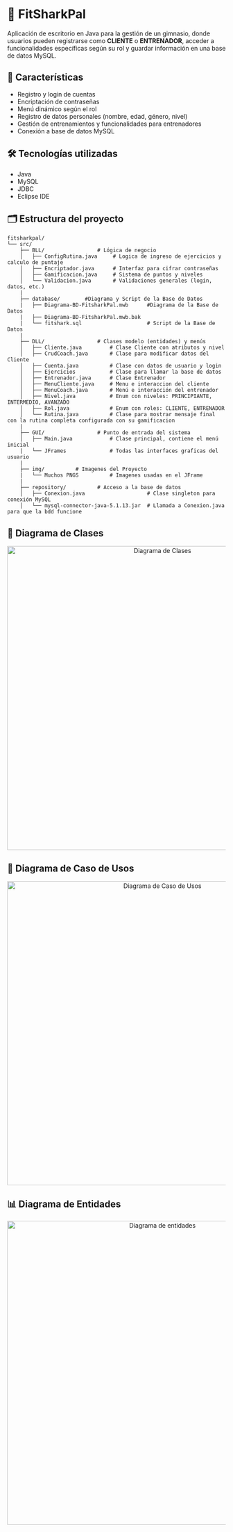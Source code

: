 # 🦈 FitSharkPal
Aplicación de escritorio en Java para la gestión de un gimnasio, donde usuarios pueden registrarse como **CLIENTE** o **ENTRENADOR**, acceder a funcionalidades específicas según su rol y guardar información en una base de datos MySQL.

## 🚀 Características

- Registro y login de cuentas
- Encriptación de contraseñas
- Menú dinámico según el rol
- Registro de datos personales (nombre, edad, género, nivel)
- Gestión de entrenamientos y funcionalidades para entrenadores
- Conexión a base de datos MySQL

## 🛠 Tecnologías utilizadas

- Java
- MySQL
- JDBC
- Eclipse IDE

## 🗂 Estructura del proyecto

```plaintext
fitsharkpal/
└── src/
    ├── BLL/                 # Lógica de negocio
    │   ├── ConfigRutina.java     # Logica de ingreso de ejercicios y calculo de puntaje
    │   ├── Encriptador.java      # Interfaz para cifrar contraseñas
    │   ├── Gamificacion.java     # Sistema de puntos y niveles 
    │   └── Validacion.java       # Validaciones generales (login, datos, etc.)
    |
    ├── database/        #Diagrama y Script de la Base de Datos
    |   ├── Diagrama-BD-FitsharkPal.mwb      #Diagrama de la Base de Datos
    |   ├── Diagrama-BD-FitsharkPal.mwb.bak      
    |   └── fitshark.sql                     # Script de la Base de Datos    
    |
    ├── DLL/                 # Clases modelo (entidades) y menús
    │   ├── Cliente.java         # Clase Cliente con atributos y nivel
    │   ├── CrudCoach.java       # Clase para modificar datos del Cliente
    │   ├── Cuenta.java          # Clase con datos de usuario y login
    │   ├── Ejercicios           # Clase para llamar la base de datos
    │   ├── Entrenador.java      # Clase Entrenador
    │   ├── MenuCliente.java     # Menu e interaccion del cliente
    │   ├── MenuCoach.java       # Menú e interacción del entrenador
    │   ├── Nivel.java           # Enum con niveles: PRINCIPIANTE, INTERMEDIO, AVANZADO
    │   ├── Rol.java             # Enum con roles: CLIENTE, ENTRENADOR
    │   └── Rutina.java          # Clase para mostrar mensaje final con la rutina completa configurada con su gamificacion
    |
    ├── GUI/                 # Punto de entrada del sistema
    │   ├── Main.java            # Clase principal, contiene el menú inicial
    |   └── JFrames              # Todas las interfaces graficas del usuario
    |
    ├── img/          # Imagenes del Proyecto
    |   └── Muchos PNGS          # Imagenes usadas en el JFrame
    |
    ├── repository/          # Acceso a la base de datos
    │   ├── Conexion.java                    # Clase singleton para conexión MySQL
    │   └── mysql-connector-java-5.1.13.jar  # Llamada a Conexion.java para que la bdd funcione
```

## 📘 Diagrama de Clases

<p align="center">
  <img src="https://github.com/user-attachments/assets/89a37df5-550c-46e7-9ceb-b64854e16d94" alt="Diagrama de Clases" width="700"/>
</p>

## 🎯 Diagrama de Caso de Usos

<p align="center">
  <img src="https://github.com/user-attachments/assets/385b0116-bbc7-446e-b977-82dc7a15e40e" alt="Diagrama de Caso de Usos" width="700"/>
</p>

## 📊 Diagrama de Entidades

<p align="center">
  <img src="https://github.com/user-attachments/assets/1963cb16-1b95-41f7-b4a2-b83dff4a3060" alt="Diagrama de entidades" width="700"/>
</p>

